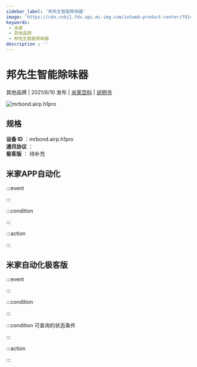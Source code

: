 ```yaml
---
sidebar_label: '邦先生智能除味器'
image: 'https://cdn.cnbj1.fds.api.mi-img.com/iotweb-product-center/f91c34bcb5120d6596e310de47635cb6_168X168-白.png?GalaxyAccessKeyId=AKVGLQWBOVIRQ3XLEW&Expires=9223372036854775807&Signature=h3bRHJSU9ACqOetexpmMgA0jvEE='
keywords: 
 - 米家
 - 其他品牌
 - 邦先生智能除味器
description : ''
---
```

# 邦先生智能除味器

其他品牌 | 2021/6/10 发布 | [米家百科](https://home.mi.com/webapp/content/baike/product/index.html?model=mrbond.airp.h1pro) | [说明书](https://home.mi.com/views/introduction.html?model=mrbond.airp.h1pro&region=cn)

![mrbond.airp.h1pro](https://cdn.cnbj1.fds.api.mi-img.com/iotweb-product-center/f91c34bcb5120d6596e310de47635cb6_168X168-白.png?GalaxyAccessKeyId=AKVGLQWBOVIRQ3XLEW&Expires=9223372036854775807&Signature=h3bRHJSU9ACqOetexpmMgA0jvEE=)

## 规格  
> 
**设备 ID** ：mrbond.airp.h1pro  
**通讯协议** ：  
**极客版**  ： 待补充 


## 米家APP自动化  

:::event  

:::

:::condition  

:::

:::action   

:::

## 米家自动化极客版  

:::event  

:::

:::condition  

:::

:::condition 可查询的状态条件  

:::

:::action  

:::

        
